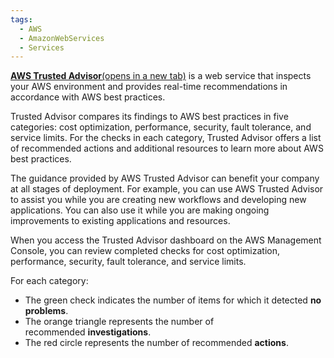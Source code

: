 ```yaml
---
tags:
  - AWS
  - AmazonWebServices
  - Services
---
```

[**AWS Trusted Advisor**(opens in a new tab)](https://aws.amazon.com/premiumsupport/technology/trusted-advisor/) is a web service that inspects your AWS environment and provides real-time recommendations in accordance with AWS best practices.

Trusted Advisor compares its findings to AWS best practices in five categories: cost optimization, performance, security, fault tolerance, and service limits. For the checks in each category, Trusted Advisor offers a list of recommended actions and additional resources to learn more about AWS best practices.

The guidance provided by AWS Trusted Advisor can benefit your company at all stages of deployment. For example, you can use AWS Trusted Advisor to assist you while you are creating new workflows and developing new applications. You can also use it while you are making ongoing improvements to existing applications and resources.

When you access the Trusted Advisor dashboard on the AWS Management Console, you can review completed checks for cost optimization, performance, security, fault tolerance, and service limits.

For each category:

- The green check indicates the number of items for which it detected **no problems**.
- The orange triangle represents the number of recommended **investigations**.
- The red circle represents the number of recommended **actions**.